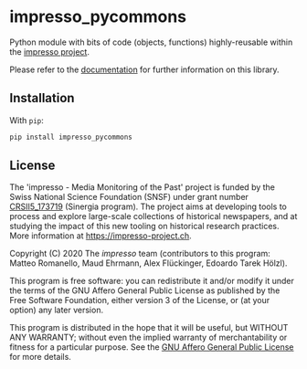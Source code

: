 # impresso_pycommons

Python module with bits of code (objects, functions) highly-reusable within the [impresso project](https://impresso-project.ch/).

Please refer to the [documentation](https://impresso-pycommons.readthedocs.io/) for further information on this library.

## Installation

With `pip`:

```bash
pip install impresso_pycommons
```

## License

The 'impresso - Media Monitoring of the Past' project is funded by the Swiss National Science Foundation (SNSF) under  grant number [CRSII5_173719](http://p3.snf.ch/project-173719) (Sinergia program). The project aims at developing tools to process and explore large-scale collections of historical newspapers, and at studying the impact of this new tooling on historical research practices. More information at https://impresso-project.ch.

Copyright (C) 2020  The *impresso* team (contributors to this program: Matteo Romanello, Maud Ehrmann, Alex Flückinger, Edoardo Tarek Hölzl).

This program is free software: you can redistribute it and/or modify it under the terms of the GNU Affero General Public License as published by the Free Software Foundation, either version 3 of the License, or (at your option) any later version.

This program is distributed in the hope that it will be useful, but WITHOUT ANY WARRANTY; without even the implied warranty of merchantability or fitness for a particular purpose. See the [GNU Affero General Public License](https://github.com/impresso/impresso-pycommons/blob/master/LICENSE) for more details.

